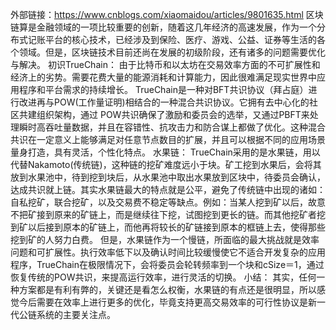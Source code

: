 外部链接：https://www.cnblogs.com/xiaomaidou/articles/9801635.html
区块链算是金融领域的一项比较重要的创新，随着这几年经济的高速发展，作为一个分布式记账平台的核心技术，已经涉及到保险、医疗、游戏、公益、证券等生活的各个领域。但是，区块链技术目前还尚在发展的初级阶段，还有诸多的问题需要优化与解决。
初识TrueChain：
由于比特币和以太坊在交易效率方面的不可扩展性和经济上的劣势。需要花费大量的能源消耗和计算能力，因此很难满足现实世界中应用程序和平台需求的持续增长。
TrueChain是一种对BFT共识协议（拜占庭）进行改进再与POW(⼯作量证明)相结合的一种混合共识协议。它拥有去中心化的社区共建组织架构，通过 POW共识确保了激励和委员会的选举，又通过PBFT来处理瞬时高吞吐量数据，并且在容错性、抗攻击力和防合谋上都做了优化。这种混合共识在一定意义上能够满足对任意节点数目的扩展，并且可以根据不同的应用场景量身打造，具有灵活，个性化特点。
水果链：
TrueChain采用的是水果链，用以代替Nakamoto(传统链)，这种链的挖矿难度远小于块。矿工挖到水果后，会将其放到水果池中，待到挖到块后，从水果池中取出水果放到区块中，待委员会确认，达成共识就上链。其实水果链最大的特点就是公平，避免了传统链中出现的诸如：自私挖矿，联合挖矿，以及交易费不稳定等缺点。例如：当某人挖到矿以后，故意不把矿接到原来的矿链上，而是继续往下挖，试图挖到更长的链。而其他挖矿者挖到矿以后接到原本的矿链上，而他再将较长的矿链接到原本的框链上去，使得那些挖到矿的人努力白费。
但是，水果链作为一个慢链，所面临的最大挑战就是效率问题和可扩展性。执行效率低下以及确认时间比较缓慢使它不适合开发复杂的应用程序，TrueChain在极限情况下，会将委员会轮转频率到一个块和cSize＝1，通过恢复传统的POW共识，来提高运行效率，进行灵活的切换。
小结：
其实，任何一种方案都是有利有弊的，关键还是看怎么权衡，水果链的有点还是很明显，所以感觉今后需要在效率上进行更多的优化，毕竟支持更高交易效率的可行性协议是新一代公链系统的主要关注点。
